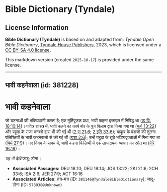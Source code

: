 # Bible Dictionary (Tyndale)

## License Information

**Bible Dictionary (Tyndale)** is based on and adapted from: _Tyndale Open Bible Dictionary_, [Tyndale House Publishers](https://tyndaleopenresources.com/), 2023, which is licensed under a [CC BY-SA 4.0 license](https://creativecommons.org/licenses/by-sa/4.0/legalcode.en).

This markdown version (created `2025-10-17`) is provided under the same license.



--------------------------------

## भावी कहनेवाला (id: 381228)

भावी कहनेवाला
=============

जो घटनाओं की भविष्यवाणी करता है; एक मूर्तिपूजक प्रथा, भावी कहना इस्राएल में निषिद्ध था ([व्य.वि. 18:10,14](https://ref.ly/Deut18:10,Deut18:14))। पवित्र शास्त्र में, भावी कहने का कार्य बोर के पुत्र बिलाम द्वारा किया गया था ([यहो 13:22](https://ref.ly/Josh13:22)) और यहूदा के राजा मनश्शे द्वारा भी की गई थी ([2 रा 21:6](https://ref.ly/2Kgs21:6); [2 इति 33:6](https://ref.ly/2Chr33:6)); याकूब के वंशजों की तुलना पलिश्तियों के भावी कहनेवालों से की गई थी ([यशा 2:6](https://ref.ly/Isa2:6)); उन्हें यहूदा के झूठे भविष्यद्वक्ताओं में गिना गया था ([यिर्म 27:9](https://ref.ly/Jer27:9))। नए नियम के समय में, भावी कहना फिलिप्पी में एक लाभदायक व्यापार का स्रोत था ([प्रेरि 16:16](https://ref.ly/Acts16:16))।

*यह भी देखें* जादू; टोना।

* **Associated Passages:** DEU 18:10; DEU 18:14; JOS 13:22; 2KI 21:6; 2CH 33:6; ISA 2:6; JER 27:9; ACT 16:16
* **Associated Articles:** तंत्र-मंत्र (ID: `381146@TyndaleBibleDictionary`); जादू-टोना (ID: `578938@Unknown`)

